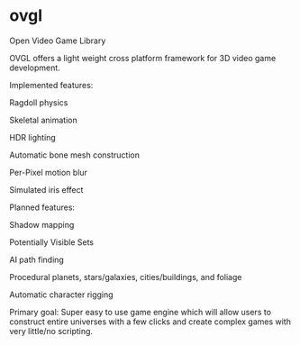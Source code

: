 ovgl
====

Open Video Game Library

OVGL offers a light weight cross platform framework for 3D video game development.


Implemented features:

Ragdoll physics

Skeletal animation

HDR lighting

Automatic bone mesh construction

Per-Pixel motion blur

Simulated iris effect


Planned features:

Shadow mapping

Potentially Visible Sets

AI path finding

Procedural planets, stars/galaxies, cities/buildings, and foliage

Automatic character rigging


Primary goal: Super easy to use game engine which will allow users to construct entire universes with a few clicks and create complex games with very little/no scripting. 
